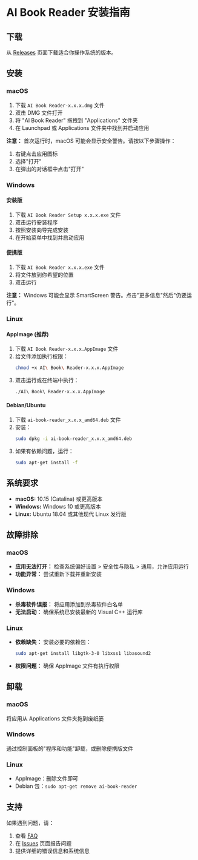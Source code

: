# AI Book Reader 安装指南

## 下载

从 [Releases](https://github.com/yourusername/ai-book-reader/releases) 页面下载适合你操作系统的版本。

## 安装

### macOS

1. 下载 `AI Book Reader-x.x.x.dmg` 文件
2. 双击 DMG 文件打开
3. 将 "AI Book Reader" 拖拽到 "Applications" 文件夹
4. 在 Launchpad 或 Applications 文件夹中找到并启动应用

**注意：** 首次运行时，macOS 可能会显示安全警告。请按以下步骤操作：
1. 右键点击应用图标
2. 选择"打开"
3. 在弹出的对话框中点击"打开"

### Windows

#### 安装版
1. 下载 `AI Book Reader Setup x.x.x.exe` 文件
2. 双击运行安装程序
3. 按照安装向导完成安装
4. 在开始菜单中找到并启动应用

#### 便携版
1. 下载 `AI Book Reader x.x.x.exe` 文件
2. 将文件放到你希望的位置
3. 双击运行

**注意：** Windows 可能会显示 SmartScreen 警告。点击"更多信息"然后"仍要运行"。

### Linux

#### AppImage (推荐)
1. 下载 `AI Book Reader-x.x.x.AppImage` 文件
2. 给文件添加执行权限：
   ```bash
   chmod +x AI\ Book\ Reader-x.x.x.AppImage
   ```
3. 双击运行或在终端中执行：
   ```bash
   ./AI\ Book\ Reader-x.x.x.AppImage
   ```

#### Debian/Ubuntu
1. 下载 `ai-book-reader_x.x.x_amd64.deb` 文件
2. 安装：
   ```bash
   sudo dpkg -i ai-book-reader_x.x.x_amd64.deb
   ```
3. 如果有依赖问题，运行：
   ```bash
   sudo apt-get install -f
   ```

## 系统要求

- **macOS:** 10.15 (Catalina) 或更高版本
- **Windows:** Windows 10 或更高版本
- **Linux:** Ubuntu 18.04 或其他现代 Linux 发行版

## 故障排除

### macOS
- **应用无法打开：** 检查系统偏好设置 > 安全性与隐私 > 通用，允许应用运行
- **功能异常：** 尝试重新下载并重新安装

### Windows
- **杀毒软件误报：** 将应用添加到杀毒软件白名单
- **无法启动：** 确保系统已安装最新的 Visual C++ 运行库

### Linux
- **依赖缺失：** 安装必要的依赖包：
  ```bash
  sudo apt-get install libgtk-3-0 libxss1 libasound2
  ```
- **权限问题：** 确保 AppImage 文件有执行权限

## 卸载

### macOS
将应用从 Applications 文件夹拖到废纸篓

### Windows
通过控制面板的"程序和功能"卸载，或删除便携版文件

### Linux
- AppImage：删除文件即可
- Debian 包：`sudo apt-get remove ai-book-reader`

## 支持

如果遇到问题，请：
1. 查看 [FAQ](FAQ.md)
2. 在 [Issues](https://github.com/yourusername/ai-book-reader/issues) 页面报告问题
3. 提供详细的错误信息和系统信息 